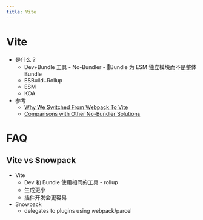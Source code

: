 ```yaml
---
title: Vite
---
```


# Vite

- 是什么？
  - Dev+Bundle 工具 - No-Bundler - Bundle 为 ESM 独立模块而不是整体 Bundle
  - ESBuild+Rollup
  - ESM
  - KOA
- 参考
  - [Why We Switched From Webpack To Vite](https://blog.replit.com/vite)
  - [Comparisons with Other No-Bundler Solutions](https://vitejs.dev/guide/comparisons.html)

# FAQ

## Vite vs Snowpack

- Vite
  - Dev 和 Bundle 使用相同的工具 - rollup
  - 生成更小
  - 插件开发会更容易
- Snowpack
  - delegates to plugins using webpack/parcel
